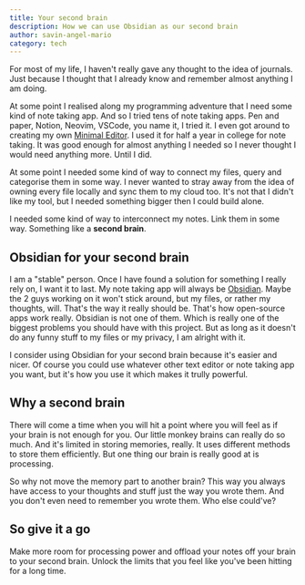 ```yaml
---
title: Your second brain
description: How we can use Obsidian as our second brain
author: savin-angel-mario
category: tech
---
```


For most of my life, I haven't really gave any thought to the idea of journals.
Just because I thought that I already know and remember almost anything I am doing.

At some point I realised along my programming adventure that I need some kind of note
taking app. And so I tried tens of note taking apps. Pen and paper, Notion, Neovim, VSCode,
you name it, I tried it. I even got around to creating my own [Minimal Editor](https://marker.angelmario.eu).
I used it for half a year in college for note taking. It was good enough for almost anything I needed so I never
thought I would need anything more. Until I did.

At some point I needed some kind of way to connect my files, query and categorise them in some way.
I never wanted to stray away from the idea of owning every file locally and sync them to my cloud too.
It's not that I didn't like my tool, but I needed something bigger then I could build alone.

I needed some kind of way to interconnect my notes. Link them in some way. Something like a **second brain**.

## Obsidian for your second brain

I am a "stable" person. Once I have found a solution for something I really rely on, I want it 
to last. My note taking app will always be [Obsidian](https://obsidian.md). 
Maybe the 2 guys working on it won't stick around, but my files, or rather my thoughts, will.
That's the way it really should be. That's how open-source apps work really. Obsidian is not one of them.
Which is really one of the biggest problems you should have with this project. But as long as it doesn't
do any funny stuff to my files or my privacy, I am alright with it.

I consider using Obsidian for your second brain because it's easier and nicer. Of course you could 
use whatever other text editor or note taking app you want, but it's how you use it which makes it
trully powerful.

## Why a second brain

There will come a time when you will hit a point where you will feel as if your brain is not enough for you.
Our little monkey brains can really do so much. And it's limited in storing memories, really. It uses different
methods to store them efficiently. But one thing our brain is really good at is processing. 

So why not move the memory part to another brain? This way you always have access to your 
thoughts and stuff just the way you wrote them. And you don't even need to remember you wrote them. 
Who else could've?

## So give it a go

Make more room for processing power and offload your notes off your brain to your second brain. Unlock
the limits that you feel like you've been hitting for a long time.